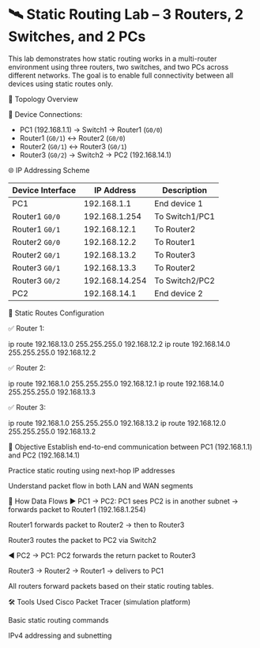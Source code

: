 # 🛰️ Static Routing Lab – 3 Routers, 2 Switches, and 2 PCs

This lab demonstrates how static routing works in a multi-router environment using three routers, two switches, and two PCs across different networks. The goal is to enable full connectivity between all devices using static routes only.


🧱 Topology Overview

🔗 Device Connections:

- PC1 (192.168.1.1) → Switch1 → Router1 (`G0/0`)
- Router1 (`G0/1`) ↔ Router2 (`G0/0`)
- Router2 (`G0/1`) ↔ Router3 (`G0/1`)
- Router3 (`G0/2`) → Switch2 → PC2 (192.168.14.1)


🌐 IP Addressing Scheme

| Device Interface      | IP Address        | Description         |
|------------------------|--------------------|---------------------|
| PC1                   | 192.168.1.1       | End device 1        |
| Router1 `G0/0`         | 192.168.1.254     | To Switch1/PC1      |
| Router1 `G0/1`         | 192.168.12.1      | To Router2          |
| Router2 `G0/0`         | 192.168.12.2      | To Router1          |
| Router2 `G0/1`         | 192.168.13.2      | To Router3          |
| Router3 `G0/1`         | 192.168.13.3      | To Router2          |
| Router3 `G0/2`         | 192.168.14.254    | To Switch2/PC2      |
| PC2                   | 192.168.14.1      | End device 2        |

 📡 Static Routes Configuration

✅ Router 1:

ip route 192.168.13.0 255.255.255.0 192.168.12.2
ip route 192.168.14.0 255.255.255.0 192.168.12.2

✅ Router 2:

ip route 192.168.1.0 255.255.255.0 192.168.12.1
ip route 192.168.14.0 255.255.255.0 192.168.13.3

✅ Router 3:

ip route 192.168.1.0 255.255.255.0 192.168.13.2
ip route 192.168.12.0 255.255.255.0 192.168.13.2


🎯 Objective
Establish end-to-end communication between PC1 (192.168.1.1) and PC2 (192.168.14.1)

Practice static routing using next-hop IP addresses

Understand packet flow in both LAN and WAN segments

🔄 How Data Flows
▶️ PC1 → PC2:
PC1 sees PC2 is in another subnet → forwards packet to Router1 (192.168.1.254)

Router1 forwards packet to Router2 → then to Router3

Router3 routes the packet to PC2 via Switch2

◀️ PC2 → PC1:
PC2 forwards the return packet to Router3

Router3 → Router2 → Router1 → delivers to PC1

All routers forward packets based on their static routing tables.

🛠️ Tools Used
Cisco Packet Tracer (simulation platform)

Basic static routing commands

IPv4 addressing and subnetting

